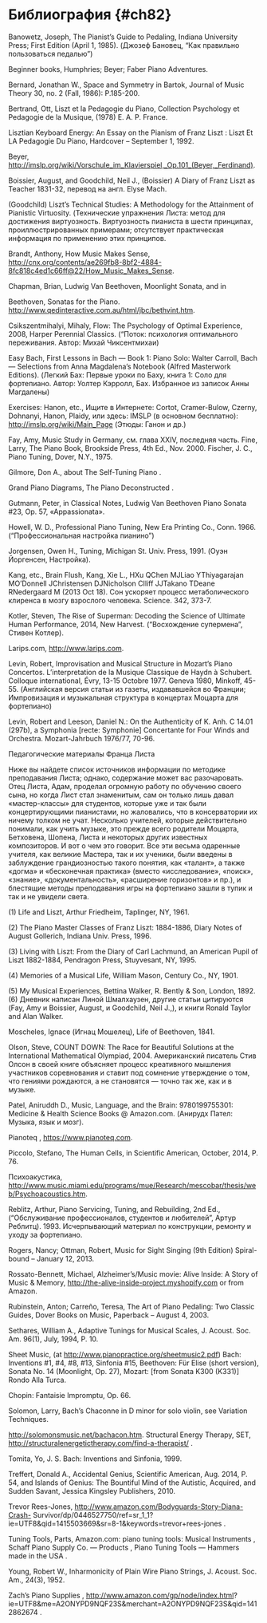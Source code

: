 # Библиография {#ch82}


Banowetz, Joseph, The Pianist’s Guide to Pedaling, Indiana University Press; First Edition (April 1, 1985). (Джозеф Бановец, “Как правильно пользоваться педалью”)

Beginner books, Humphries; Beyer; Faber Piano Adventures. 

Bernard, Jonathan W., Space and Symmetry in Bartok, Journal of Music Theory 30, no. 2 (Fall, 1986): P.185-200.

Bertrand, Ott, Liszt et la Pedagogie du Piano, Collection Psychology et Pedagogie de la Musique, (1978) E. A. P. France.

Lisztian Keyboard Energy: An Essay on the Pianism of Franz Liszt : Liszt Et LA Pedagogie Du Piano, Hardcover – September 1, 1992.

Beyer, http://imslp.org/wiki/Vorschule_im_Klavierspiel,_Op.101_(Beyer,_Ferdinand).

Boissier, August, and Goodchild, Neil J., (Boissier) A Diary of Franz Liszt as Teacher 1831-32, перевод на англ. Elyse Mach.

(Goodchild) Liszt’s Technical Studies: A Methodology for the Attainment of Pianistic Virtuosity. (Технические упражнения Листа: метод для достижения виртуозность. Виртуозность пианиста в шести принципах, проиллюстрированных примерами; отсутствует практическая информация по применению этих принципов.

Brandt, Anthony, How Music Makes Sense, http://cnx.org/contents/ae269fb8-8bf2-4884-8fc818c4ed1c66ff@22/How_Music_Makes_Sense.

Chapman, Brian, Ludwig Van Beethoven, Moonlight Sonata, and in

Beethoven, Sonatas for the Piano. http://www.qedinteractive.com.au/html/jbc/bethvint.htm.

Csikszentmihalyi, Mihaly, Flow: The Psychology of Optimal Experience, 2008, Harper Perennial Classics. (“Поток: психология оптимального переживания. Автор: Михай Чиксентмихаи)

Easy Bach, First Lessons in Bach — Book 1: Piano Solo: Walter Carroll, Bach — Selections from Anna Magdalena’s Notebook (Alfred Masterwork Editions). (Легкий Бах: Первые уроки по Баху, книга 1: Соло для фортепиано. Автор: Уолтер Кэрролл, Бах. Избранное из записок Анны Магдалены)

Exercises: Hanon, etc., Ищите в Интернете: Cortot, Cramer-Bulow, Czerny, Dohnanyi, Hanon, Plaidy, или здесь: IMSLP (в основном бесплатно): http://imslp.org/wiki/Main_Page (Этюды: Ганон и др.)

Fay, Amy, Music Study in Germany, см. глава XXIV, последняя часть. Fine, Larry, The Piano Book, Brookside Press, 4th Ed., Nov. 2000. Fischer, J. C., Piano Tuning, Dover, N.Y., 1975.

Gilmore, Don A., about The Self-Tuning Piano .

Grand Piano Diagrams, The Piano Deconstructed .

Gutmann, Peter, in Classical Notes, Ludwig Van Beethoven Piano Sonata #23, Op. 57, «Appassionata».

Howell, W. D., Professional Piano Tuning, New Era Printing Co., Conn. 1966. (“Профессиональная настройка пианино”)

Jorgensen, Owen H., Tuning, Michigan St. Univ. Press, 1991. (Оуэн Йоргенсен, Настройка).

Kang, etc., Brain Flush, Kang, Xie L., HXu QChen MJLiao YThiyagarajan MO’Donnell JChristensen DJNicholson CIliff JJTakano TDeane RNedergaard M (2013 Oct 18). Сон ускоряет процесс метаболического клиренса в мозгу взрослого человека. Science. 342, 373-7.

Kotler, Steven, The Rise of Superman: Decoding the Science of Ultimate Human Performance, 2014, New Harvest. (“Восхождение супермена”, Стивен Котлер).

Larips.com, http://www.larips.com.

Levin, Robert, Improvisation and Musical Structure in Mozart’s Piano Concertos. L’interpretation de la Musique Classique de Haydn à Schubert. Colloque international, Évry, 13-15 Octobre 1977. Geneva 1980, Minkoff, 45-55. (Английская версия статьи из газеты, издававшейся во Франции; Импровизация и музыкальная структура в концертах Моцарта для фортепиано)

Levin, Robert and Leeson, Daniel N.: On the Authenticity of K. Anh. C 14.01 (297b), a Symphonia [recte: Symphonie] Concertante for Four Winds and Orchestra. Mozart-Jahrbuch 1976/77, 70-96.

Педагогические материалы Франца Листа

Ниже вы найдете список источников информации по методике преподавания Листа; однако, содержание может вас разочаровать. Отец Листа, Адам, проделал огромную работу по обучению своего сына, но когда Лист стал знаменитым, сам он только лишь давал «мастер-классы» для студентов, которые уже и так были концертирующими пианистами, но жаловались, что в консерватории их ничему толком не учат. Несколько учителей, которые действительно понимали, как учить музыке, это прежде всего родители Моцарта, Бетховена, Шопена, Листа и некоторых других известных композиторов. И вот о чем это говорит. Все эти весьма одаренные учителя, как великие Мастера, так и их ученики, были введены в заблуждение грандиозностью такого понятия, как «талант», а также «догма» и «бесконечная практика» (вместо «исследование», «поиск», «знание», «документальность», «расширение горизонтов» и пр.), и блестящие методы преподавания игры на фортепиано зашли в тупик и так и не увидели света.

(1) Life and Liszt, Arthur Friedheim, Taplinger, NY, 1961.

(2) The Piano Master Classes of Franz Liszt: 1884-1886, Diary Notes of August Gollerich, Indiana Univ. Press, 1996.

(3) Living with Liszt: From the Diary of Carl Lachmund, an American Pupil of Liszt 1882-1884, Pendragon Press, Stuyvesant, NY, 1995.

(4) Memories of a Musical Life, William Mason, Century Co., NY, 1901.

(5) My Musical Experiences, Bettina Walker, R. Bently & Son, London, 1892. (6) Дневник написан Линой Шмалхаузен, другие статьи цитируются (Fay, Amy и Boissier, August, и Goodchild, Neil J.,), и книги Ronald Taylor and Alan Walker.

Moscheles, Ignace (Игнац Мошелец), Life of Beethoven, 1841.

Olson, Steve, COUNT DOWN: The Race for Beautiful Solutions at the International Mathematical Olympiad, 2004. Американский писатель Стив Олсон в своей книге объясняет процесс креативного мышления участников соревнования и ставит под сомнение утверждение о том, что гениями рождаются, а не становятся — точно так же, как и в музыке.

Patel, Aniruddh D., Music, Language, and the Brain: 9780199755301: Medicine & Health Science Books @ Amazon.com. (Анирудх Пател: Музыка, язык и мозг).

Pianoteq , https://www.pianoteq.com.

Piccolo, Stefano, The Human Cells, in Scientific American, October, 2014, P. 76.

Психоакустика, http://www.music.miami.edu/programs/mue/Research/mescobar/thesis/web/Psychoacoustics.htm.

Reblitz, Arthur, Piano Servicing, Tuning, and Rebuilding, 2nd Ed., (“Обслуживание профессионалов, студентов и любителей”, Артур Реблитц). 1993. Исчерпывающий материал по конструкции, ремонту и уходу за фортепиано.

Rogers, Nancy; Ottman, Robert, Music for Sight Singing (9th Edition) Spiral- bound – January 12, 2013.

Rossato-Bennett, Michael, Alzheimer’s/Music movie: Alive Inside: A Story of Music & Memory, http://the-alive-inside-project.myshopify.com or from Amazon.

Rubinstein, Anton; Carreño, Teresa, The Art of Piano Pedaling: Two Classic Guides, Dover Books on Music, Paperback – August 4, 2003.

Sethares, William A., Adaptive Tunings for Musical Scales, J. Acoust. Soc. Am. 96(1), July, 1994, P. 10.

Sheet Music, (at http://www.pianopractice.org/sheetmusic2.pdf) Bach: Inventions #1, #4, #8, #13, Sinfonia #15, Beethoven: Für Elise (short version), Sonata No. 14 (Moonlight, Op. 27), Mozart: [from Sonata K300 (K331)] Rondo Alla Turca.

Chopin: Fantaisie Impromptu, Op. 66.

Solomon, Larry, Bach’s Chaconne in D minor for solo violin, see Variation Techniques.

http://solomonsmusic.net/bachacon.htm. Structural Energy Therapy, SET, http://structuralenergetictherapy.com/find-a-therapist/ .

Tomita, Yo, J. S. Bach: Inventions and Sinfonia, 1999.

Treffert, Donald A., Accidental Genius, Scientific American, Aug. 2014, P. 54, and Islands of Genius: The Bountiful Mind of the Autistic, Acquired, and Sudden Savant, Jessica Kingsley Publishers, 2010.

Trevor Rees-Jones, http://www.amazon.com/Bodyguards-Story-Diana-Crash- Survivor/dp/0446527750/ref=sr_1_1?ie=UTF8&qid=1415503669&sr=8-1&keywords=trevor+rees-jones .

Tuning Tools, Parts, Amazon.com: piano tuning tools: Musical Instruments , Schaff Piano Supply Co. — Products , Piano Tuning Tools — Hammers made in the USA .

Young, Robert W., Inharmonicity of Plain Wire Piano Strings, J. Acoust. Soc. Am., 24(3), 1952.

Zach’s Piano Supplies , http://www.amazon.com/gp/node/index.html? ie=UTF8&me=A2ONYPD9NQF23S&merchant=A2ONYPD9NQF23S&qid=1412862674 .

